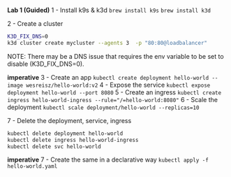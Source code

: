 **Lab 1 (Guided)** 
1 - Install k9s & k3d
`brew install k9s`
`brew install k3d`

2 - Create a cluster
```bash
K3D_FIX_DNS=0 
k3d cluster create mycluster --agents 3  -p "80:80@loadbalancer"
```

NOTE: There may be a DNS issue that requires the env variable to be set to disable (K3D_FIX_DNS=0).

**imperative**
3 - Create an app
`kubectl create deployment hello-world --image wesreisz/hello-world:v2`
4 - Expose the service
`kubectl expose deployment hello-world --port 8080`
5 - Create an ingress
`kubectl create ingress hello-world-ingress --rule="/=hello-world:8080"`
6 - Scale the deployment
`kubectl scale deployment/hello-world --replicas=10`

7 - Delete the deployment, service, ingress
```bash
kubectl delete deployment hello-world
kubectl delete ingress hello-world-ingress
kubectl delete svc hello-world
```

**imperative**
7 - Create the same in a declarative way
`kubectl apply -f hello-world.yaml`